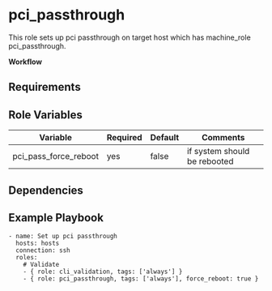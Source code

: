 pci_passthrough
=========

This role sets up pci passthrough on target host which has machine_role pci_passthrough.


**Workflow**


Requirements
------------




Role Variables
--------------
| Variable          | Required | Default | Comments                                               |
|-------------------|----------|---------|--------------------------------------------------------|
| pci_pass_force_reboot | yes | false | if system should be rebooted |



Dependencies
------------



Example Playbook
----------------

```
- name: Set up pci passthrough
  hosts: hosts
  connection: ssh
  roles:
    # Validate
    - { role: cli_validation, tags: ['always'] }
    - { role: pci_passthrough, tags: ['always'], force_reboot: true }
```
